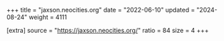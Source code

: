 +++
title = "jaxson.neocities.org"
date = "2022-06-10"
updated = "2024-08-24"
weight = 4111

[extra]
source = "https://jaxson.neocities.org/"
ratio = 84
size = 4
+++
